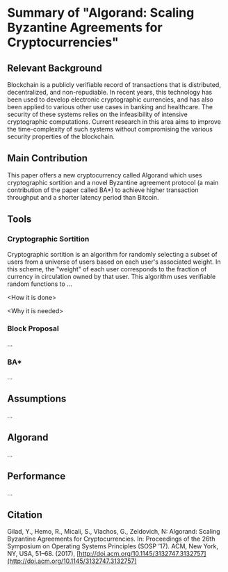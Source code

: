# Summary of "Algorand: Scaling Byzantine Agreements for Cryptocurrencies"

## Relevant Background

Blockchain is a publicly verifiable record of transactions that is distributed, decentralized, and non-repudiable. In recent years, this technology has been used to develop electronic cryptographic currencies, and has also been applied to various other use cases in banking and healthcare. The security of these systems relies on the infeasibility of intensive cryptographic computations. Current research in this area aims to improve the time-complexity of such systems without compromising the various security properties of the blockchain.

## Main Contribution

This paper offers a new cryptocurrency called Algorand which uses cryptographic sortition and a novel Byzantine agreement protocol (a main contribution of the paper called BA\*) to achieve higher transaction throughput and a shorter latency period than Bitcoin.

## Tools

### Cryptographic Sortition

Cryptographic sortition is an algorithm for randomly selecting a subset of users from a universe of users based on each user's associated weight. In this scheme, the "weight" of each user corresponds to the fraction of currency in circulation owned by that user. This algorithm uses verifiable random functions to ...

\<How it is done\>

\<Why it is needed\>

### Block Proposal

...

### BA*

...

## Assumptions

...

## Algorand

...

## Performance

...

## Citation

Gilad, Y., Hemo, R., Micali, S., Vlachos, G., Zeldovich, N: Algorand: Scaling Byzantine Agreements for Cryptocurrencies. In: Proceedings of the 26th Symposium on Operating Systems Principles (SOSP ’17). ACM, New York, NY, USA, 51–68. (2017), [http://doi.acm.org/10.1145/3132747.3132757](http://doi.acm.org/10.1145/3132747.3132757)
